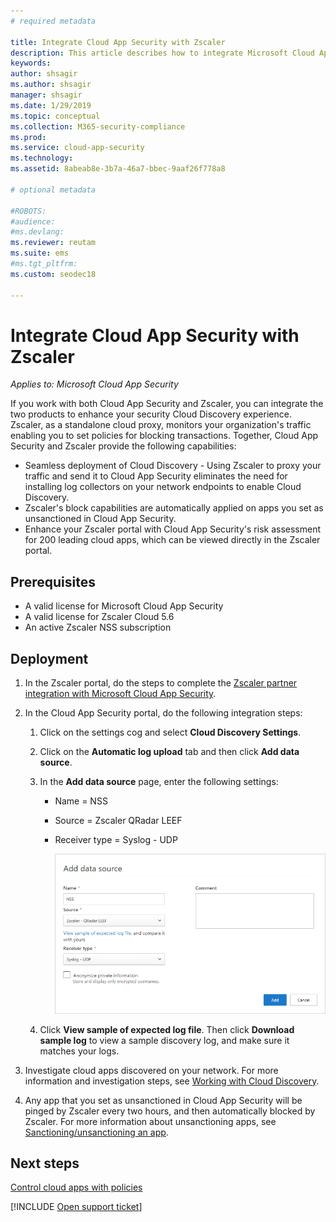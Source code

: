 ```yaml
---
# required metadata

title: Integrate Cloud App Security with Zscaler
description: This article describes how to integrate Microsoft Cloud App Security with Zscaler for seamless Cloud Discovery and automated block of unsanctioned apps.
keywords:
author: shsagir
ms.author: shsagir
manager: shsagir
ms.date: 1/29/2019
ms.topic: conceptual
ms.collection: M365-security-compliance
ms.prod:
ms.service: cloud-app-security
ms.technology:
ms.assetid: 8abeab8e-3b7a-46a7-bbec-9aaf26f778a8

# optional metadata

#ROBOTS:
#audience:
#ms.devlang:
ms.reviewer: reutam
ms.suite: ems
#ms.tgt_pltfrm:
ms.custom: seodec18

---
```

# Integrate Cloud App Security with Zscaler

*Applies to: Microsoft Cloud App Security*

If you work with both Cloud App Security and Zscaler, you can integrate the two products to enhance your security Cloud Discovery experience. Zscaler, as a standalone cloud proxy, monitors your organization's traffic enabling you to set policies for blocking transactions. Together, Cloud App Security and Zscaler provide the following capabilities:

- Seamless deployment of Cloud Discovery - Using Zscaler to proxy your traffic and send it to Cloud App Security eliminates the need for installing log collectors on your network endpoints to enable Cloud Discovery.
- Zscaler's block capabilities are automatically applied on apps you set as unsanctioned in Cloud App Security.
- Enhance your Zscaler portal with Cloud App Security's risk assessment for 200 leading cloud apps, which can be viewed directly in the Zscaler portal.

## Prerequisites

- A valid license for Microsoft Cloud App Security
- A valid license for Zscaler Cloud 5.6
- An active Zscaler NSS subscription 

## Deployment

1. In the Zscaler portal, do the steps to complete the [Zscaler partner integration with Microsoft Cloud App Security](https://help.zscaler.com/zia/configuring-mcas-integration).
2. In the Cloud App Security portal, do the following integration steps:
    1. Click on the settings cog and select **Cloud Discovery Settings**. 
    2. Click on the **Automatic log upload** tab and then click **Add data source**.
    3. In the **Add data source** page, enter the following settings:

       - Name = NSS
       - Source = Zscaler QRadar LEEF
       - Receiver type = Syslog - UDP

         ![data source Zscaler](./media/data-source-zscaler.png)

    4. Click **View sample of expected log file**. Then click **Download sample log** to view a sample discovery log, and make sure it matches your logs.<br>

3. Investigate cloud apps discovered on your network. For more information and investigation steps, see [Working with Cloud Discovery](working-with-cloud-discovery-data.md).

4. Any app that you set as unsanctioned in Cloud App Security will be pinged by Zscaler every two hours, and then automatically blocked by Zscaler. For more information about unsanctioning apps, see [Sanctioning/unsanctioning an app](governance-discovery.md#BKMK_SanctionApp).

## Next steps

[Control cloud apps with policies](control-cloud-apps-with-policies.md)

[!INCLUDE [Open support ticket](includes/support.md)]  
  
